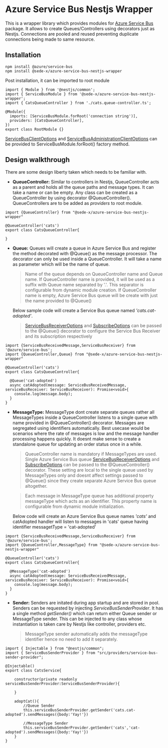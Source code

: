 # Azure Service Bus Nestjs Wrapper

This is a wrapper library which provides modules for [Azure Service Bus](https://www.npmjs.com/package/@azure/service-bus) package. It allows to create Queues/Controllers using decorators just as Nestjs. Connections are pooled and reused preventing duplicate connections being made to same resource.

## Installation

```
npm install @azure/service-bus
npm install @sede-x/azure-service-bus-nestjs-wrapper
```

Post installation, it can be imported to root module

```
import { Module } from '@nestjs/common';
import { ServiceBusModule } from '@sede-x/azure-service-bus-nestjs-wrapper';
import { CatsQueueController } from './cats.queue-controller.ts';

@Module({
  imports: [ServiceBusModule.forRoot('connection string')],
  providers: [CatsQueueController],
})
export class RootModule {}
```

[ServiceBusClientOptions](https://learn.microsoft.com/en-in/javascript/api/@azure/service-bus/servicebusclientoptions?view=azure-node-latest) and [ServiceBusAdministrationClientOptions](https://learn.microsoft.com/en-in/javascript/api/@azure/service-bus/servicebusadministrationclientoptions?view=azure-node-latest) can be provided to ServiceBusModule.forRoot() factory method.

## Design walkthrough

There are some design liberty taken which needs to be familiar with.

- **QueueController:** Similar to controllers in Nestjs, QueueController acts as a parent and holds all the queue paths and message types. It can take a name or can be empty. Any class can be created as a QueueController by using decorator @QueueController(). QueueControllers are to be added as _providers_ to root module.

```
import {QueueController} from "@sede-x/azure-service-bus-nestjs-wrapper"

@QueueController('cats')
export class CatsQueueController{

}
```

- **Queue:** Queues will create a queue in Azure Service Bus and register the method decorated with @Queue() as the message processor. The decorator can only be used inside a QueueController. It will take a name as parameter which will be the name of queue.

  > Name of the queue depends on QueueController name and Queue name. If QueueController name is provided, it will be used as a suffix with Queue name separated by '.'. This separator is configurable from dynamic module creation. If QueueController name is empty, Azure Service Bus queue will be create with just the name provided to @Queue()

  Below sample code will create a Service Bus queue named _'cats.cat-adopted'_.

  > [ServiceBusReceiverOptions](https://learn.microsoft.com/en-in/javascript/api/@azure/service-bus/servicebusreceiveroptions?view=azure-node-latest) and [SubscribeOptions](https://learn.microsoft.com/en-in/javascript/api/@azure/service-bus/subscribeoptions?view=azure-node-latest) can be passed to the @Queue() decorator to configure the Service Bus Receiver and its subscription respectively

```
import {ServiceBusReceivedMessage,ServiceBusReceiver} from '@azure/service-bus';
import {QueueController,Queue} from "@sede-x/azure-service-bus-nestjs-wrapper"

@QueueController('cats')
export class CatsQueueController{

  @Queue('cat-adopted')
  async catAdopted(message: ServiceBusReceivedMessage, serviceBusReceiver: ServiceBusReceiver): Promise<void>{
    console.log(message.body);
  }
}
```

- **MessageType:** MessageType dont create separate queues rather all MessageTypes inside a QueueController listens to a single queue with name provided in @QueueController() decorator. Messages are segregated using identifiers automatically. Best usecase would be scenarios where the rate of messages is low and the message handler processing happens quickly. It doesnt make sense to create a standalone queue for updating an order status once in a while.

  > QueueController name is mandatory if MessageTypes are used. Single Azure Service Bus queue [ServiceBusReceiverOptions](https://learn.microsoft.com/en-in/javascript/api/@azure/service-bus/servicebusreceiveroptions?view=azure-node-latest) and [SubscribeOptions](https://learn.microsoft.com/en-in/javascript/api/@azure/service-bus/subscribeoptions?view=azure-node-latest) can be passed to the @QueueController() decorator. These setting are local to the single queue used by MessageTypes only and doesnt affect settings passed to @Queue() since they create separate Azure Service Bus queue altogether.

  > Each message in MessageType queue has additional property messageType which acts as an identifier. This property name is configurable from dynamic module initialization.

  Below code will create an Azure Service Bus queue names _'cats'_ and catAdopted handler will listen to messages in 'cats' queue having identifier messagetType = 'cat-adopted'

```
import {ServiceBusReceivedMessage,ServiceBusReceiver} from '@azure/service-bus';
import {QueueController,MessageType} from "@sede-x/azure-service-bus-nestjs-wrapper"

@QueueController('cats')
export class CatsQueueController{

  @MessageType('cat-adopted')
  async catAdopted(message: ServiceBusReceivedMessage, serviceBusReceiver: ServiceBusReceiver): Promise<void>{
    console.log(message.body);
  }
}
```

- **Sender:** Senders are initated during app startup and are stored in pool. Senders can be requested by injecting _ServiceBusSenderProvider_. It has a single method _getSender()_ which can return either Queue sender or MessageType sender. This can be injected to any class whose instantiation is taken care by Nestjs like controller, providers etc.

  > MessageType sender automatically adds the messageType identifier hence no need to add it separately.

```
import { Injectable } from "@nestjs/common";
import { ServiceBusSenderProvider } from "src/providers/service-bus-sender-provider";

@Injectable()
export class CatsService{

    constructor(private readonly serviceBusSenderProvider:ServiceBusSenderProvider){

    }

    adoptCat(){
        //Queue Sender
        this.serviceBusSenderProvider.getSender('cats.cat-adopted').sendMessages({body:'Yay!'})

        //MessageType Sender
        this.serviceBusSenderProvider.getSender('cats','cat-adopted').sendMessages({body:'Yay!'})
    }
}
```

